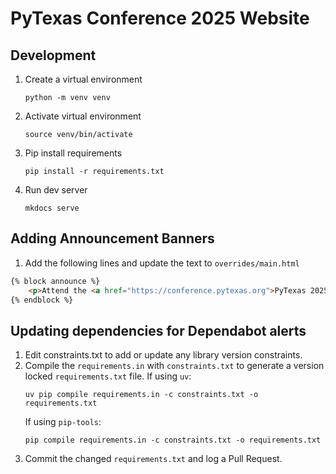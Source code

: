 # PyTexas Conference 2025 Website

## Development
1. Create a virtual environment
    ```
    python -m venv venv
    ```
2. Activate virtual environment
    ```
    source venv/bin/activate
    ```
3. Pip install requirements
    ```
    pip install -r requirements.txt
    ```
4. Run dev server
    ```
    mkdocs serve
    ```

## Adding Announcement Banners
1. Add the following lines and update the text to `overrides/main.html`
```html
{% block announce %}
    <p>Attend the <a href="https://conference.pytexas.org">PyTexas 2025 Conference</a> April 11 - 13, 2025</p>
{% endblock %}
```

## Updating dependencies for Dependabot alerts
1. Edit constraints.txt to add or update any library version constraints.
2. Compile the `requirements.in` with `constraints.txt` to generate a version locked `requirements.txt` file.
   If using `uv`:
   ```
   uv pip compile requirements.in -c constraints.txt -o requirements.txt
   ```
   If using `pip-tools`:
   ```
   pip compile requirements.in -c constraints.txt -o requirements.txt
   ```
3. Commit the changed `requirements.txt` and log a Pull Request.
